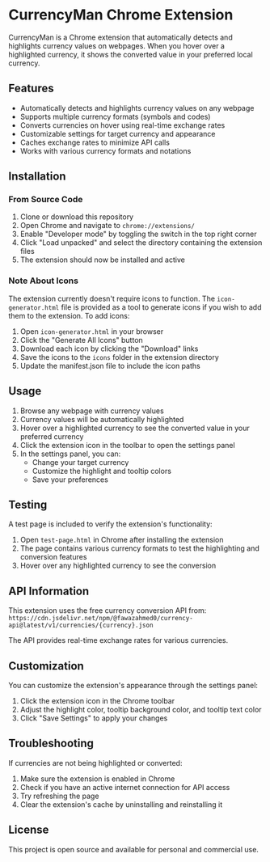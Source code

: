 # CurrencyMan Chrome Extension

CurrencyMan is a Chrome extension that automatically detects and highlights currency values on webpages. When you hover over a highlighted currency, it shows the converted value in your preferred local currency.

## Features

- Automatically detects and highlights currency values on any webpage
- Supports multiple currency formats (symbols and codes)
- Converts currencies on hover using real-time exchange rates
- Customizable settings for target currency and appearance
- Caches exchange rates to minimize API calls
- Works with various currency formats and notations

## Installation

### From Source Code

1. Clone or download this repository
2. Open Chrome and navigate to `chrome://extensions/`
3. Enable "Developer mode" by toggling the switch in the top right corner
4. Click "Load unpacked" and select the directory containing the extension files
5. The extension should now be installed and active

### Note About Icons

The extension currently doesn't require icons to function. The `icon-generator.html` file is provided as a tool to generate icons if you wish to add them to the extension. To add icons:

1. Open `icon-generator.html` in your browser
2. Click the "Generate All Icons" button
3. Download each icon by clicking the "Download" links
4. Save the icons to the `icons` folder in the extension directory
5. Update the manifest.json file to include the icon paths

## Usage

1. Browse any webpage with currency values
2. Currency values will be automatically highlighted
3. Hover over a highlighted currency to see the converted value in your preferred currency
4. Click the extension icon in the toolbar to open the settings panel
5. In the settings panel, you can:
   - Change your target currency
   - Customize the highlight and tooltip colors
   - Save your preferences

## Testing

A test page is included to verify the extension's functionality:

1. Open `test-page.html` in Chrome after installing the extension
2. The page contains various currency formats to test the highlighting and conversion features
3. Hover over any highlighted currency to see the conversion

## API Information

This extension uses the free currency conversion API from:
`https://cdn.jsdelivr.net/npm/@fawazahmed0/currency-api@latest/v1/currencies/{currency}.json`

The API provides real-time exchange rates for various currencies.

## Customization

You can customize the extension's appearance through the settings panel:

1. Click the extension icon in the Chrome toolbar
2. Adjust the highlight color, tooltip background color, and tooltip text color
3. Click "Save Settings" to apply your changes

## Troubleshooting

If currencies are not being highlighted or converted:

1. Make sure the extension is enabled in Chrome
2. Check if you have an active internet connection for API access
3. Try refreshing the page
4. Clear the extension's cache by uninstalling and reinstalling it

## License

This project is open source and available for personal and commercial use.
